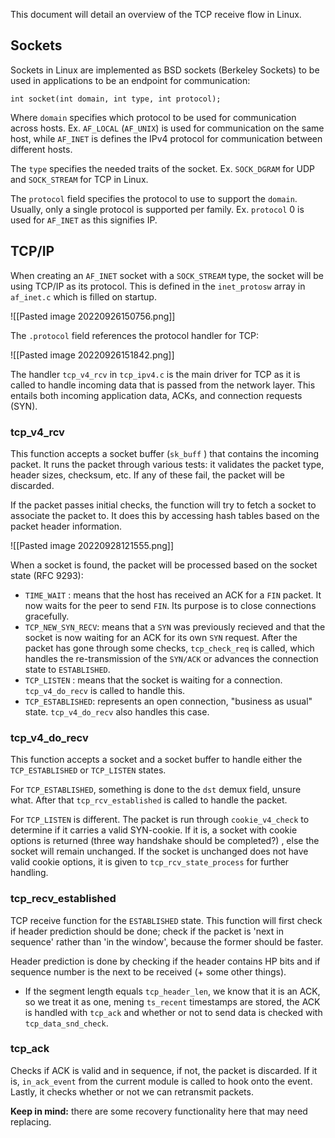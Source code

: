 This document will detail an overview of the TCP receive flow in Linux.

## Sockets
Sockets in Linux are implemented as BSD sockets (Berkeley Sockets) to be used in applications to be an endpoint for communication:

```
int socket(int domain, int type, int protocol);
```

Where `domain` specifies which protocol to be used for communication across hosts. Ex. `AF_LOCAL` (`AF_UNIX`) is used for communication on the same host, while `AF_INET` is defines the IPv4 protocol for communication between different hosts.

The `type` specifies the needed traits of the socket. Ex. `SOCK_DGRAM` for UDP and `SOCK_STREAM` for TCP in Linux.

The `protocol` field specifies the protocol to use to support the `domain`. Usually, only a single protocol is supported per family. Ex. `protocol` 0 is used for `AF_INET` as this signifies IP.

## TCP/IP
When creating an `AF_INET` socket with a `SOCK_STREAM`  type, the socket will be using TCP/IP as its protocol. This is defined in the `inet_protosw` array in `af_inet.c` which is filled on startup. 

![[Pasted image 20220926150756.png]]

The `.protocol` field references the protocol handler for TCP:

![[Pasted image 20220926151842.png]]

The handler `tcp_v4_rcv`  in `tcp_ipv4.c` is the main driver for TCP as it is called to handle incoming data that is passed from the network layer. This entails both incoming application data, ACKs, and connection requests (SYN). 

### tcp_v4_rcv
This function accepts a socket buffer (`sk_buff` ) that contains the incoming packet. It runs the packet through various tests: it validates the packet type, header sizes, checksum, etc. If any of these fail, the packet will be discarded. 

If the packet passes initial checks, the function will try to fetch a socket to associate the packet to. It does this by accessing hash tables based on the packet header information.

![[Pasted image 20220928121555.png]]

When a socket is found, the packet will be processed based on the socket state (RFC 9293):

- `TIME_WAIT` : means that the host has received an ACK for a  `FIN`  packet. It now waits for the peer to send `FIN`. Its purpose is to close connections gracefully.
- `TCP_NEW_SYN_RECV`: means that a `SYN` was previously recieved and that the socket is now waiting for an ACK for its own `SYN` request. After the packet has gone through some checks, `tcp_check_req` is called, which handles the re-transmission of the `SYN/ACK` or advances the connection state to `ESTABLISHED`.
- `TCP_LISTEN` : means that the socket is waiting for a connection. `tcp_v4_do_recv` is called to handle this.
- `TCP_ESTABLISHED`: represents an open connection, "business as usual" state. `tcp_v4_do_recv` also handles this case.

### tcp_v4_do_recv
This function accepts a socket and a socket buffer to handle either the `TCP_ESTABLISHED` or `TCP_LISTEN` states. 

For `TCP_ESTABLISHED`, something is done to the `dst` demux field, unsure what. After that `tcp_rcv_established` is called to handle the packet.

For `TCP_LISTEN` is different. The packet is run through `cookie_v4_check` to determine if it carries a valid SYN-cookie. If it is, a socket with cookie options is returned (three way handshake should be completed?) , else the socket will remain unchanged. If the socket is unchanged does not have valid cookie options, it is given to `tcp_rcv_state_process` for further handling.

### tcp_recv_established
TCP receive function for the `ESTABLISHED` state. This function will first check if header prediction should be done; check if the packet is 'next in sequence' rather than 'in the window', because the former should be faster. 

Header prediction is done by checking if the header contains HP bits and if sequence number is the next to be received (+ some other things). 

- If the segment length equals `tcp_header_len`, we know that it is an ACK, so we treat it as one, mening `ts_recent` timestamps are stored, the ACK is handled with `tcp_ack` and whether or not to send data is checked with `tcp_data_snd_check`.

### tcp_ack
Checks if ACK is valid and in sequence, if not, the packet is discarded. If it is, `in_ack_event` from the current module is called to hook onto the event. Lastly, it checks whether or not we can retransmit packets. 

**Keep in mind:** there are some recovery functionality here that may need replacing.